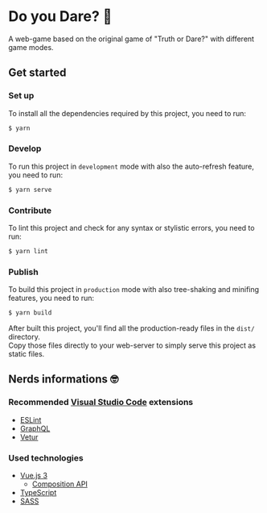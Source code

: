 # Do you Dare? 🎴

A web-game based on the original game of "Truth or Dare?" with different game modes.

## Get started

### Set up

To install all the dependencies required by this project, you need to run:

```bash
$ yarn
```

### Develop

To run this project in `development` mode with also the auto-refresh feature, you need to run:

```bash
$ yarn serve
```

### Contribute

To lint this project and check for any syntax or stylistic errors, you need to run:

```bash
$ yarn lint
```

### Publish

To build this project in `production` mode with also tree-shaking and minifing features, you need to run:

```bash
$ yarn build
```

After built this project, you'll find all the production-ready files in the `dist/` directory.  
Copy those files directly to your web-server to simply serve this project as static files.

## Nerds informations 🤓

### Recommended [Visual Studio Code](https://code.visualstudio.com/) extensions

- [ESLint](https://marketplace.visualstudio.com/items?itemName=dbaeumer.vscode-eslint)
- [GraphQL](https://marketplace.visualstudio.com/items?itemName=GraphQL.vscode-graphql)
- [Vetur](https://marketplace.visualstudio.com/items?itemName=octref.vetur)

### Used technologies

- [Vue.js 3](https://v3.vuejs.org/guide/introduction.html)
    - [Composition API](https://v3.vuejs.org/guide/composition-api-introduction.html)
- [TypeScript](https://www.typescriptlang.org/docs/handbook/intro.html)
- [SASS](https://sass-lang.com/guide)
